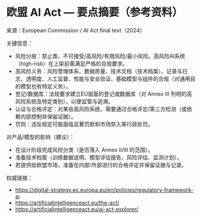 # 欧盟 AI Act — 要点摘要（参考资料）

来源：European Commission / AI Act final text（2024）

关键信息：

- 风险分层：禁止类、不可接受/高风险/有限风险/最小风险。高风险AI系统（high-risk）在上架前需满足严格的合规要求。
- 高风险义务：风险管理体系、数据质量、技术文档（技术档案）、记录与日志、透明度、人工监督、性能与安全验证、基础模型与组件的合规（对通用目的模型也有特定义务）。
- 登记/数据库：法规要求建立EU层面的登记或数据库（对 Annex III 列明的高风险系统及特定类别），以便监管与追溯。
- 认证与合格评定：对某些高风险系统，需要通过合格评定/第三方检测（或依赖内部控制并保留证据）。
- 罚则：违反规定可能面临显著罚款和市场禁入等行政处罚。

对产品/模型的影响（建议）：

- 在设计阶段完成风险分类（是否落入 Annex II/III 的范围）。
- 准备技术档案（训练数据说明、模型评估报告、风险评估、监测计划）。
- 若提供给欧盟市场，准备在内部/外部进行的合格评定并保留证据与记录。

权威链接：
- https://digital-strategy.ec.europa.eu/en/policies/regulatory-framework-ai
- https://artificialintelligenceact.eu/the-act/
- https://artificialintelligenceact.eu/ai-act-explorer/
